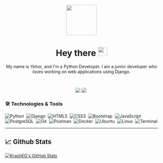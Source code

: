 <div align="center">
  <img src="https://media.giphy.com/media/KAq5w47R9rmTuvWOWa/giphy.gif" width="100"/>
  
  
  <h1>Hey there <img src="https://media.giphy.com/media/hvRJCLFzcasrR4ia7z/giphy.gif" width="30px"/></h1>
  <p>My name is Yehor, and I'm a Python Developer. I am a junior developer who loves working on web applications using Django.</p>
  <br/>
  <p>
    <a href="https://www.linkedin.com/in/yehor-romaniuk-b070a5222/"><img src="https://img.shields.io/badge/-LinkedIn-blue?style=flat&logo=Linkedin&logoColor=white"/></a>
    <a href="https://t.me/yehor_romaniuk/"><img src="https://img.shields.io/badge/-Telegram-blue?style=flat&logo=Telegram&logoColor=white"/></a>
    <img src="https://komarev.com/ghpvc/?username=krasheg&style=flat-square&color=blue" alt=""/>
  </p>
</div>

### 🛠️ Technologies & Tools

![Python](https://img.shields.io/badge/-Python-05122A?style=flat&logo=python)&nbsp;
![Django](https://img.shields.io/badge/-Django-05122A?style=flat&logo=django)&nbsp;
![HTML5](https://img.shields.io/badge/-HTML5-05122A?style=flat&logo=HTML5)&nbsp;
![CSS3](https://img.shields.io/badge/-CSS3-05122A?style=flat&logo=CSS3&logoColor=1572B6)&nbsp;
![Bootstrap](https://img.shields.io/badge/-Bootstrap-05122A?style=flat&logo=bootstrap)&nbsp;
![JavaScript](https://img.shields.io/badge/-JavaScript-05122A?style=flat&logo=javascript)&nbsp;
![PostgreSQL](https://img.shields.io/badge/-PostgreSQL-05122A?style=flat&logo=postgresql)&nbsp;
![Git](https://img.shields.io/badge/-Git-05122A?style=flat&logo=git)&nbsp;
![Postman](https://img.shields.io/badge/-Postman-05122A?style=flat&logo=postman)&nbsp;
![Docker](https://img.shields.io/badge/-Docker-05122A?style=flat&logo=docker)&nbsp;
![Ubuntu](https://img.shields.io/badge/-Ubuntu-05122A?style=flat&logo=ubuntu)&nbsp;
![Linux](https://img.shields.io/badge/-Linux-05122A?style=flat&logo=linux)&nbsp;
![Terminal](https://img.shields.io/badge/-Terminal-05122A?style=flat&logo=windows-terminal)

---
<div>
  <h2>📈 Github Stats</h2>
  <a href="https://github.com/krasheg">
    <img align="center" src="https://github-readme-stats.vercel.app/api?username=krasheg&show_icons=true&line_height=27&count_private=true&title_color=ffffff&text_color=c9cacc&icon_color=2bbc8a&bg_color=1d1f21" alt="KrashEG's GitHub Stats" />
  </a>
</div>
